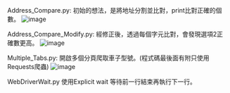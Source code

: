 Address_Compare.py:
初始的想法，是將地址分割並比對，print比對正確的個數。
![image](https://user-images.githubusercontent.com/87238365/170805802-732d73d4-6b32-4864-9c0a-643c4bb8e5b1.png)

Address_Compare_Modify.py:
經修正後，透過每個字元比對，會發現選項2正確數更高。
![image](https://user-images.githubusercontent.com/87238365/170808143-a681828d-63e1-4e61-9db5-8d12d5f65b09.png)


Multiple_Tabs.py: 
開啟多個分頁爬取車子型號。(程式碼最後面有附只使用Requests爬蟲)
![image](https://user-images.githubusercontent.com/87238365/170805844-829f8f2b-1420-4ae1-a97c-a445dd1a82ec.png)

WebDriverWait.py
使用Explicit wait 等待前一行結束再執行下一行。
